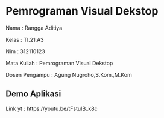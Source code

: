 <h1>Pemrograman Visual Dekstop</h1>

<p>Nama  : Rangga Aditiya</p>
<p>Kelas : TI.21.A3</p>
<p>Nim   : 312110123</p>
<p>Mata Kuliah : Pemrograman Visual Dekstop </p>
<p>Dosen Pengampu : Agung Nugroho,S.Kom.,M.Kom</p>

<h2>Demo Aplikasi</h2>
<p>Link yt : https://youtu.be/tFstuIB_k8c</p>

